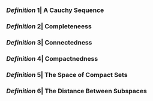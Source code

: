 ### *Definition* 1| A Cauchy Sequence

### *Definition* 2| Completeneess

### *Definition* 3| Connectedness

### *Definition* 4| Compactnedness

### *Definition* 5| The Space of Compact Sets

### *Definition* 6| The Distance Between Subspaces

